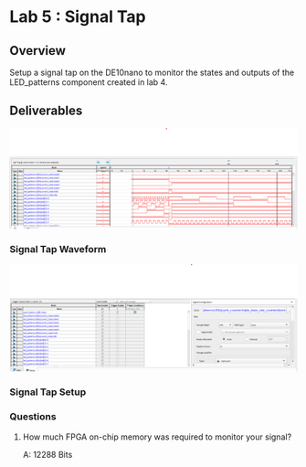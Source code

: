 
# Lab 5 : Signal Tap 

## Overview
Setup a signal tap on the DE10nano to monitor the states and outputs of the LED_patterns component created in lab 4.

## Deliverables


![Signal Tap Screenshot](/docs/assets/lab_5_Signal_Tap_Screenshot.png)
### Signal Tap Waveform

![Signal Setup](/docs/assets/SampleDepth_Signal_Tap_Config.png)
### Signal Tap Setup

### Questions 

1. How much FPGA on-chip memory was required to monitor your signal?

    A: 12288 Bits 


